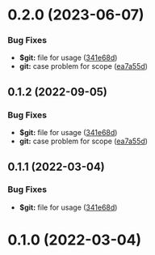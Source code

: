 # 0.2.0 (2023-06-07)


### Bug Fixes

* **$git:** file for usage ([341e68d](https://github.com/fe6/norm/commit/341e68dfc6d17460eaac80c2a314adc24218d0f9))
* **git:** case problem for scope ([ea7a55d](https://github.com/fe6/norm/commit/ea7a55d77d3700bead32296536d51f5bab535689))



## 0.1.2 (2022-09-05)


### Bug Fixes

* **$git:** file for usage ([341e68d](https://github.com/fe6/norm/commit/341e68dfc6d17460eaac80c2a314adc24218d0f9))
* **git:** case problem for scope ([ea7a55d](https://github.com/fe6/norm/commit/ea7a55d77d3700bead32296536d51f5bab535689))



## 0.1.1 (2022-03-04)


### Bug Fixes

* **$git:** file for usage ([341e68d](https://github.com/fe6/norm/commit/341e68dfc6d17460eaac80c2a314adc24218d0f9))



# 0.1.0 (2022-03-04)
